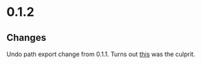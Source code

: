 # 0.1.2

## Changes

Undo path export change from 0.1.1. Turns out [this](https://github.com/sveltejs/kit/issues/2040) was the culprit.
